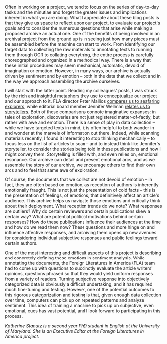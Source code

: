 Often in working on a project, we tend to focus on the series of day-to-day tasks and the minutiae and forget the greater issues and implications inherent in what you are doing. What I appreciate about these blog posts is that they give us space to reflect upon our project, to evaluate our project's goals and to consider the numerous questions that arise while making a proposed archive an actual one. One of the benefits of being involved in an archival project from the ground up is in seeing just how many pieces must be assembled before the machine can start to work. From identifying our target data to collecting the raw materials to annotating texts to running them through OCR to collating everything, the entire process is carefully choreographed and organized in a methodical way. There is a way that these initial procedures may seem mechanical, automatic, devoid of imagination or emotion. However, in many ways, our archive is actually driven by sentiment and by emotion – both in the data that we collect and in the way we approach assembling the archive ourselves.

I will start with the latter point. Reading my colleagues' posts, I was struck by the rich and insightful metaphors they use to conceptualize our project and our approach to it. FLA director Peter Mallios [compares us to seafaring explorers](http://mith.umd.edu/beginnings/), while editorial board member Jennifer Wellman [relates us to storytellers](http://mith.umd.edu/telling-the-story-of-foreign-literatures-in-america). Both of these comparisons connote imaginative expanses: in tales of exploration, discoveries are not just registered matter-of-factly, but rather with awe and emotion. There is a sense of play in data collection – while we have targeted texts in mind, it is often helpful to both wander in and wonder at the marvels of information out there. Indeed, while scanning materials recently, I found it interesting to stop thinking mechanically – to focus less on the list of articles to scan – and to instead think like Jennifer's storyteller, to consider the stories being told in these publications and how I might convey them. Storytelling is filled with, and even relies on, emotional resonance. Our archive can detail and present emotional arcs, and as we assemble the story of our archive, we encourage others to find their own arcs and to feel that same awe of exploration.

Of course, the documents that we collect are not devoid of emotion – in fact, they are often based on emotion, as reception of authors is inherently emotionally fraught. This is not just the presentation of cold facts – this is the presentation of feelings, of emotions, that definitively affect an article's audience. This archive helps us navigate those emotions and critically think about their deployment. What reception trends do we note? What responses are outliers? Why do certain reviewers and certain publications skew a certain way? What are potential political motivations behind certain responses? How do these publications influence their audiences at the time and how do we read them now? These questions and more hinge on and influence affective responses, and archiving them opens up new avenues for considering individual subjective responses and public feelings toward certain authors.

One of the most interesting and difficult aspects of this project is describing and concretely defining these emotions in sentiment analysis. While annotating the documents, the Foreign Literatures in America (FLA) team had to come up with questions to succinctly evaluate the article writers' opinions, questions phrased so that they would yield uniform responses from a variety of readers. Turning subjective response into objectively categorized data is obviously a difficult undertaking, and it has required much fine-tuning and testing. However, one of the potential outcomes to this rigorous categorization and testing is that, given enough data collection over time, computers can pick up on repeated patterns and analyze sentiment. This idea of training a machine to pick up on subjective, even emotional, cues has vast potential, and I look forward to participating in this process.

_Katherine Stanutz is a second year PhD student in English at the University of Maryland. She is an Executive Editor at the Foreign Literatures in America project._